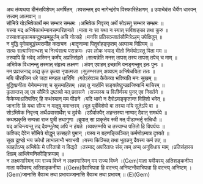

  
अथ तंव्यथया दीनंसविशेषम् अमर्षितम् ।श्वसन्तम् इव नागेन्द्रंरोष विस्फारितेक्षणम्  ॥ उवाचेदंस धैर्येण धारयन् सत्त्वम् आत्मवान्  ॥   
सौमित्रे योऽभिषेकार्थे मम सम्भार सम्भ्रमः ।अभिषेक निवृत्त्य् अर्थे सोऽस्तु सम्भार सम्भ्रमः  ॥   
यस्या मद् अभिषेकार्थम्मानसम्परितप्यते ।माता नः सा यथा न स्यात् सविशङ्का तथा कुरु  ॥   
तस्याःशङ्कामयन्दुह्खम्मुहूर्तम् अपि नोत्सहे ।मनसि प्रतिसञ्जातंसौमित्रेऽहम् उपेक्षितुम्  ॥   
न बुद्धि पूर्वन्नाबुद्धंस्मरामीह कदाचन ।मातॄणाम्वा पितुर्वाहङ्कृतम् अल्पञ्च विप्रियम्  ॥   
सत्यः सत्याभिसन्धश् च नित्यंसत्य पराक्रमः ।पर लोक भयाद् भीतो निर्भयोऽस्तु पिता मम  ॥   
तस्यापि हि भवेद् अस्मिन् कर्मंय् अप्रतिसंहृते ।सत्यन्नेति मनस् तापस् तस्य तापस् तपेच् च माम्  ॥   
अभिषेक विधानन्तु तस्मात् संहृत्य लक्ष्मण ।अंवग् एवाहम् इच्छामि वनङ्गन्तुम् इतः पुनः  ॥   
मम प्रव्राजनाद् अद्य कृत कृत्या नृपात्मजा ।सुतम्भरतम् अव्यग्रम् अभिषेचयिता ततः  ॥   
मयि चीराजिन धरे जटा मण्डल धारिणि ।गतेऽरंयञ्च कैकेय्या भविष्यति मनः सुखम्  ॥   
बुद्धिष्प्रणीता येनेयम्मनश् च सुसमाहितम् ।तत् तु नार्हामि सङ्क्लेष्टुम्प्रव्रजिष्यामि माचिरम्  ॥   
कृतान्तस् त्व् एव सौमित्रे द्रष्टव्यो मत् प्रवासने ।राज्यस्य च वितीर्णस्य पुनर् एव निवर्तने  ॥   
कैकेय्याःप्रतिपत्तिर् हि कथंस्यान् मम पीडने ।यदि भावो न दैवोऽयङ्कृतान्त विहितो भवेत्  ॥   
जानासि हि यथा सौम्य न मातृषु ममान्तरम् ।भूत पूर्वंविशेषो वा तस्या मयि सुतेऽपि वा  ॥   
सोऽभिषेक निवृत्त्य् अर्थैःप्रवासार्थैश् च दुर्वचैः ।उग्रैर्वाक्यैर् अहन्तस्या नाम्यद् दैवात् समर्थये  ॥   
कथम्प्रकृति सम्पन्ना राज पुत्री तथागुणा ।ब्रूयात् सा प्राकृतेव स्त्री मत् पीडाम्भर्तृ सन्निधौ  ॥   
यद् अचिन्त्यन्तु तद् दैवम्भूतेष्व् अपि न हंयते ।व्यक्तम्मयि च तस्याम्च पतितो हि विपर्ययः  ॥   
कश्चिद् दैवेन सौमित्रे योद्धुम् उत्सहते पुमान् ।यस्य न ग्रहणङ्किञ्चित् कर्मणोऽम्यत्र दृश्यते  ॥   
सुख दुह्खे भय क्रोधौ लाभालाभौ भवाभवौ ।यस्य किञ्चित् तथा भूतन्ननु दैवस्य कर्म तत्  ॥   
व्याहतेऽप्य् अभिषेके मे परितापो न विद्यते ।तस्माद् अपरितापः संस् त्वम् अप्य् अनुविधाय माम् ।प्रतिसंहारय क्षिप्रम् आभिषेचनिकीङ्क्रियाम्  ॥   
न लक्ष्मणास्मिन् मम राज्य विघ्ने न लक्ष्मणास्मिन् मम राज्य विघ्ने ।(Gem)माता यवीयस्य् अतिशङ्कनीया माता यवीयस्य् अतिशङ्कनीया ।(Gem)दैवाभिपन्ना हि वदन्त्य् अनिष्टन्दैवाभिपन्ना हि वदन्त्य् अनिष्टम् ।(Gem)जानासि दैवञ्च तथा प्रभावञ्जानासि दैवञ्च तथा प्रभावम्  ॥ (E)(Gem)  
